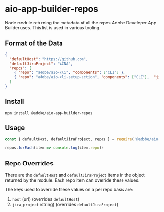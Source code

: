 # aio-app-builder-repos

Node module returning the metadata of all the repos Adobe Developer App Builder uses. This list is used in various tooling.

## Format of the Data

```json
{
  "defaultHost": "https://github.com",
  "defaultJiraProject": "ACNA",
  "repos": [
    { "repo": "adobe/aio-cli", "components": ["CLI"] },
    { "repo": "adobe/aio-cli-setup-action", "components": ["CLI"],  "jira_project": "ACNA" }
  ]
}
```

## Install

`npm install @adobe/aio-app-builder-repos`

## Usage

```javascript
const { defaultHost, defaultJiraProject, repos } = require('@adobe/aio-app-builder-repos')

repos.forEach(item => console.log(item.repo))
```

## Repo Overrides

There are the `defaultHost` and `defaultJiraProject` items in the object returned by the module. Each repo item can override these values. 

The keys used to override these values on a per repo basis are:

1. `host` (url) (overrides `defaultHost`)
2. `jira_project` (string) (overrides `defaultJiraProject`)
